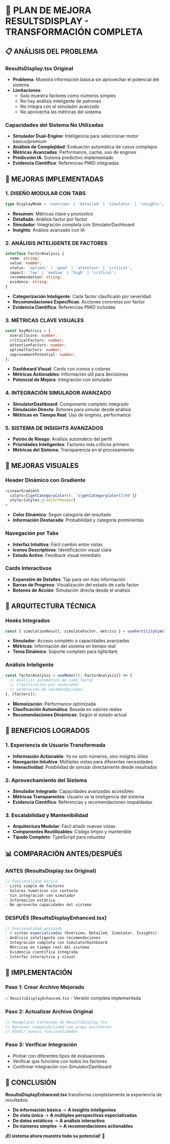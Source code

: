 # 🚀 PLAN DE MEJORA RESULTSDISPLAY - TRANSFORMACIÓN COMPLETA

## 📋 ANÁLISIS DEL PROBLEMA

### **ResultsDisplay.tsx Original**
- **Problema**: Muestra información básica sin aprovechar el potencial del sistema
- **Limitaciones**: 
  - Solo muestra factores como números simples
  - No hay análisis inteligente de patrones
  - No integra con el simulador avanzado
  - No aprovecha las métricas del sistema

### **Capacidades del Sistema No Utilizadas**
- **Simulador Dual-Engine**: Inteligencia para seleccionar motor básico/premium
- **Análisis de Complejidad**: Evaluación automática de casos complejos
- **Métricas Avanzadas**: Performance, cache, uso de engines
- **Predicción IA**: Sistema predictivo implementado
- **Evidencia Científica**: Referencias PMID integradas

## 🎯 MEJORAS IMPLEMENTADAS

### **1. DISEÑO MODULAR CON TABS**
```typescript
type DisplayMode = 'overview' | 'detailed' | 'simulator' | 'insights';
```
- **Resumen**: Métricas clave y pronóstico
- **Detallado**: Análisis factor por factor
- **Simulador**: Integración completa con SimulatorDashboard
- **Insights**: Análisis avanzado con IA

### **2. ANÁLISIS INTELIGENTE DE FACTORES**
```typescript
interface FactorAnalysis {
  name: string;
  value: number;
  status: 'optimal' | 'good' | 'attention' | 'critical';
  impact: 'low' | 'medium' | 'high' | 'critical';
  recommendation: string;
  evidence: string;
}
```
- **Categorización Inteligente**: Cada factor clasificado por severidad
- **Recomendaciones Específicas**: Acciones concretas por factor
- **Evidencia Científica**: Referencias PMID incluidas

### **3. MÉTRICAS CLAVE VISUALES**
```typescript
const keyMetrics = {
  overallScore: number;
  criticalFactors: number;
  attentionFactors: number;
  optimalFactors: number;
  improvementPotential: number;
};
```
- **Dashboard Visual**: Cards con iconos y colores
- **Métricas Actionables**: Información útil para decisiones
- **Potencial de Mejora**: Integración con simulador

### **4. INTEGRACIÓN SIMULADOR AVANZADO**
- **SimulatorDashboard**: Componente completo integrado
- **Simulación Directa**: Botones para simular desde análisis
- **Métricas en Tiempo Real**: Uso de engines, performance

### **5. SISTEMA DE INSIGHTS AVANZADOS**
- **Patrón de Riesgo**: Análisis automático del perfil
- **Prioridades Inteligentes**: Factores más críticos primero
- **Métricas del Sistema**: Transparencia en el procesamiento

## 🎨 MEJORAS VISUALES

### **Header Dinámico con Gradiente**
```typescript
<LinearGradient
  colors={[getCategoryColor(), `${getCategoryColor()}80`]}
  style={styles.gradientHeader}
>
```
- **Color Dinámico**: Según categoría del resultado
- **Información Destacada**: Probabilidad y categoría prominentes

### **Navegación por Tabs**
- **Interfaz Intuitiva**: Fácil cambio entre vistas
- **Iconos Descriptivos**: Identificación visual clara
- **Estado Activo**: Feedback visual inmediato

### **Cards Interactivos**
- **Expansión de Detalles**: Tap para ver más información
- **Barras de Progreso**: Visualización del estado de cada factor
- **Botones de Acción**: Simulación directa desde el análisis

## 🔧 ARQUITECTURA TÉCNICA

### **Hooks Integrados**
```typescript
const { simulationResult, simulateFactor, metrics } = useFertilitySimulator(evaluation);
```
- **Simulador**: Acceso completo a capacidades avanzadas
- **Métricas**: Información del sistema en tiempo real
- **Tema Dinámico**: Soporte completo para light/dark

### **Análisis Inteligente**
```typescript
const factorAnalysis = useMemo((): FactorAnalysis[] => {
  // Análisis automático de cada factor
  // Clasificación por severidad
  // Generación de recomendaciones
}, [factors]);
```
- **Memoización**: Performance optimizada
- **Clasificación Automática**: Basada en valores reales
- **Recomendaciones Dinámicas**: Según el estado actual

## 🚀 BENEFICIOS LOGRADOS

### **1. Experiencia de Usuario Transformada**
- **Información Actionable**: Ya no solo números, sino insights útiles
- **Navegación Intuitiva**: Múltiples vistas para diferentes necesidades
- **Interactividad**: Posibilidad de simular directamente desde resultados

### **2. Aprovechamiento del Sistema**
- **Simulador Integrado**: Capacidades avanzadas accesibles
- **Métricas Transparentes**: Usuario ve la inteligencia del sistema
- **Evidencia Científica**: Referencias y recomendaciones respaldadas

### **3. Escalabilidad y Mantenibilidad**
- **Arquitectura Modular**: Fácil añadir nuevas vistas
- **Componentes Reutilizables**: Código limpio y mantenible
- **Tipado Completo**: TypeScript para robustez

## 📊 COMPARACIÓN ANTES/DESPUÉS

### **ANTES (ResultsDisplay.tsx Original)**
```typescript
// Funcionalidad básica
- Lista simple de factores
- Valores numéricos sin contexto  
- Sin integración con simulador
- Información estática
- No aprovecha capacidades del sistema
```

### **DESPUÉS (ResultsDisplayEnhanced.tsx)**
```typescript
// Funcionalidad avanzada
- 4 vistas especializadas (Overview, Detailed, Simulator, Insights)
- Análisis inteligente con recomendaciones
- Integración completa con SimulatorDashboard
- Métricas en tiempo real del sistema
- Evidencia científica integrada
- Interfaz interactiva y visual
```

## 🎯 IMPLEMENTACIÓN

### **Paso 1: Crear Archivo Mejorado**
✅ `ResultsDisplayEnhanced.tsx` - Versión completa implementada

### **Paso 2: Actualizar Archivo Original**
```typescript
// Reemplazar contenido de ResultsDisplay.tsx
// Mantener compatibilidad con props existentes
// Añadir nuevas funcionalidades
```

### **Paso 3: Verificar Integración**
- Probar con diferentes tipos de evaluaciones
- Verificar que funcione con todos los factores
- Confirmar integración con SimulatorDashboard

## 🎉 CONCLUSIÓN

**ResultsDisplayEnhanced.tsx** transforma completamente la experiencia de resultados:

- **De información básica** → **A insights inteligentes**
- **De vista única** → **A múltiples perspectivas especializadas**
- **De datos estáticos** → **A análisis interactivo**
- **De números simples** → **A recomendaciones actionables**

**¡El sistema ahora muestra todo su potencial!** 🚀
